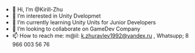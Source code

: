 - 👋 Hi, I’m @Kirill-Zhu
- 👀 I’m interested in Unity Dvelopmet
- 🌱 I’m currently learning  Unity Units for Junior Developers
- 💞️ I’m looking to collaborate on GameDev Company
- 📫 How to reach me: m@il: k.zhuravlev1992@yandex.ru , Whatsupp; 8 966 003 56 76

<!---
Kirill-Zhu/Kirill-Zhu is a ✨ special ✨ repository because its `README.md` (this file) appears on your GitHub profile.
You can click the Preview link to take a look at your changes.
--->
